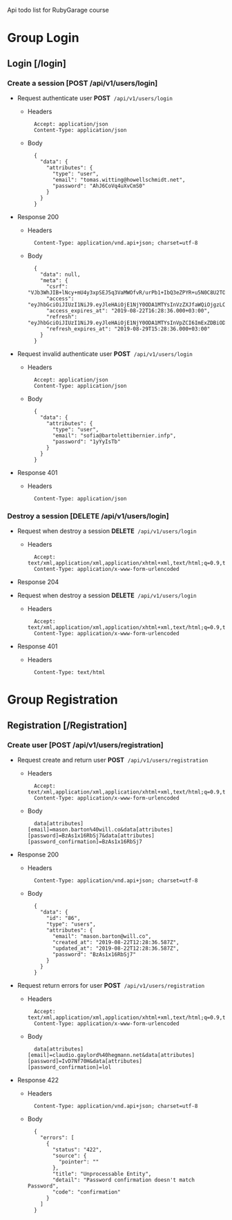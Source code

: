 Api todo list for RubyGarage course

# Group Login


## Login [/login]


### Create a session [POST /api/v1/users/login]


+ Request authenticate user
**POST**&nbsp;&nbsp;`/api/v1/users/login`

    + Headers

            Accept: application/json
            Content-Type: application/json

    + Body

            {
              "data": {
                "attributes": {
                  "type": "user",
                  "email": "tomas.witting@howellschmidt.net",
                  "password": "AhJ6CoVq4uXvCmS0"
                }
              }
            }

+ Response 200

    + Headers

            Content-Type: application/vnd.api+json; charset=utf-8

    + Body

            {
              "data": null,
              "meta": {
                "csrf": "VJb3WhJIB+lNcy+mU4y3xpSEJ5q3VaMWOfvR/urPb1+IbQ3eZPYR+u5N0C8U2TOP37gtg+MtpXGn12tFE6hOOA==",
                "access": "eyJhbGciOiJIUzI1NiJ9.eyJleHAiOjE1NjY0ODA1MTYsInVzZXJfaWQiOjgzLCJ1aWQiOiIyMDY0Mjg0MS0yMTQ5LTRjMDAtODViNi1hMTNlOWIyZjAzNjkiLCJleHAiOjE1NjY0ODA1MTZ9.63jDlkG47p1VNc2d2K4mUWuBdU0s6qvOO9zI608ZNdo",
                "access_expires_at": "2019-08-22T16:28:36.000+03:00",
                "refresh": "eyJhbGciOiJIUzI1NiJ9.eyJleHAiOjE1NjY0ODA1MTYsInVpZCI6ImExZDBiODE5LTUzZjQtNGI5Ni1iYmQ0LTY0ZDg0MWVkODQ2MyIsImV4cCI6MTU2NzA4MTcxNn0.9T6BLfTlydHaRezABXmCJODc4wWlBATZH2q7eGK5rFs",
                "refresh_expires_at": "2019-08-29T15:28:36.000+03:00"
              }
            }

+ Request invalid authenticate user
**POST**&nbsp;&nbsp;`/api/v1/users/login`

    + Headers

            Accept: application/json
            Content-Type: application/json

    + Body

            {
              "data": {
                "attributes": {
                  "type": "user",
                  "email": "sofia@bartolettibernier.infp",
                  "password": "1yYyIsTb"
                }
              }
            }

+ Response 401

    + Headers

            Content-Type: application/json

### Destroy a session [DELETE /api/v1/users/login]


+ Request when destroy a session
**DELETE**&nbsp;&nbsp;`/api/v1/users/login`

    + Headers

            Accept: text/xml,application/xml,application/xhtml+xml,text/html;q=0.9,text/plain;q=0.8,image/png,*/*;q=0.5
            Content-Type: application/x-www-form-urlencoded

+ Response 204

+ Request when destroy a session
**DELETE**&nbsp;&nbsp;`/api/v1/users/login`

    + Headers

            Accept: text/xml,application/xml,application/xhtml+xml,text/html;q=0.9,text/plain;q=0.8,image/png,*/*;q=0.5
            Content-Type: application/x-www-form-urlencoded

+ Response 401

    + Headers

            Content-Type: text/html

# Group Registration


## Registration [/Registration]


### Create user [POST /api/v1/users/registration]


+ Request create and return user
**POST**&nbsp;&nbsp;`/api/v1/users/registration`

    + Headers

            Accept: text/xml,application/xml,application/xhtml+xml,text/html;q=0.9,text/plain;q=0.8,image/png,*/*;q=0.5
            Content-Type: application/x-www-form-urlencoded

    + Body

            data[attributes][email]=mason.barton%40will.co&data[attributes][password]=BzAs1x16RbSj7&data[attributes][password_confirmation]=BzAs1x16RbSj7

+ Response 200

    + Headers

            Content-Type: application/vnd.api+json; charset=utf-8

    + Body

            {
              "data": {
                "id": "86",
                "type": "users",
                "attributes": {
                  "email": "mason.barton@will.co",
                  "created_at": "2019-08-22T12:28:36.587Z",
                  "updated_at": "2019-08-22T12:28:36.587Z",
                  "password": "BzAs1x16RbSj7"
                }
              }
            }

+ Request return errors for user
**POST**&nbsp;&nbsp;`/api/v1/users/registration`

    + Headers

            Accept: text/xml,application/xml,application/xhtml+xml,text/html;q=0.9,text/plain;q=0.8,image/png,*/*;q=0.5
            Content-Type: application/x-www-form-urlencoded

    + Body

            data[attributes][email]=claudio.gaylord%40hegmann.net&data[attributes][password]=IvD7Nf70H&data[attributes][password_confirmation]=lol

+ Response 422

    + Headers

            Content-Type: application/vnd.api+json; charset=utf-8

    + Body

            {
              "errors": [
                {
                  "status": "422",
                  "source": {
                    "pointer": ""
                  },
                  "title": "Unprocessable Entity",
                  "detail": "Password confirmation doesn't match Password",
                  "code": "confirmation"
                }
              ]
            }
